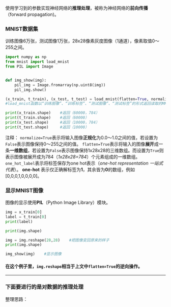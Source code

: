 使用学习到的参数实现神经网络的**推理处理**，被称为神经网络的**前向传播**（forward propagation)。

### MNIST数据集
训练图像6万张，测试图像1万张，28x28像素灰度图像（1通道），像素取值0～255之间。

```python
import numpy as np
from mnist import load_mnist
from PIL import Image


def img_show(img):
    pil_img = Image.fromarray(np.uint8(img))
    pil_img.show()

(x_train, t_train), (x_test, t_test) = load_mnist(flatten=True, normalize=False)
#load_mnist函数以“训练图像”、“训练标签”、“测试图像”、“测试标签”的形式返回读取的MNIST数据。

print(x_train.shape)    #返回（60000，784）
print(t_train.shape)    #返回（60000）
print(x_test.shape)     #返回（10000，784）
print(t_test.shape)     #返回（10000）
```

注释：
    `normalize=True`表示将输入图像**正规化**为0.0～1.0之间的值，若设置为`False`表示图像保持0～255之间的值。
    `flatten=True`表示将输入的图像**展开**成一条**一维数组**，若设置为`False`表示图像保持1x28x28的三维数组。而设置为`True`则表示图像被展开成为784（*1x28x28=784*）个元素组成的一维数组。
    `one_hot_label`表示将标签保存为one hot表示（*one-hot representation 一站式代表*）。
    **one-hot** 表示仅正确解标签为**1**，其余皆为**0**的数组，例如[0,0,0,1,0,0,0,0]。
    
### 显示MNIST图像
图像的显示使用**PIL**（Python Image Library）模块。

```python
img = x_train[0]
label = t_train[0]
print(label)

print(img.shape)

img = img.reshape(28,28)    #把图像变回原来的样子
print(img.shape)

img_show(img)    #显示图像
```
#### 在这个例子里，`img.reshape`相当于上文中`flatten=True`的逆向操作。

**********************

### 下面要进行的是对数据的推理处理

整理思路：

